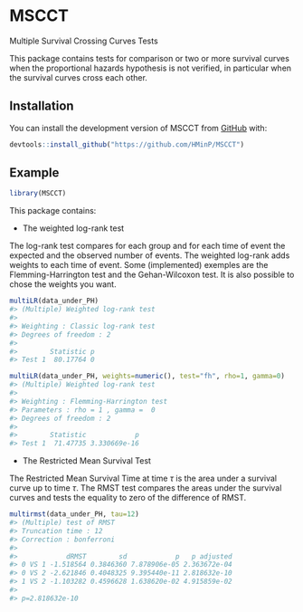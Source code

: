 
<!-- README.md is generated from README.Rmd. Please edit that file -->

# MSCCT

<!-- badges: start -->
<!-- badges: end -->

Multiple Survival Crossing Curves Tests

This package contains tests for comparison or two or more survival
curves when the proportional hazards hypothesis is not verified, in
particular when the survival curves cross each other.

## Installation

You can install the development version of MSCCT from
[GitHub](https://github.com/) with:

``` r
devtools::install_github("https://github.com/HMinP/MSCCT")
```

## Example

``` r
library(MSCCT)
```

This package contains:

- The weighted log-rank test

The log-rank test compares for each group and for each time of event the
expected and the observed number of events. The weighted log-rank adds
weights to each time of event. Some (implemented) exemples are the
Flemming-Harrington test and the Gehan-Wilcoxon test. It is also
possible to chose the weights you want.

``` r
multiLR(data_under_PH)
#> (Multiple) Weighted log-rank test 
#> 
#> Weighting : Classic log-rank test 
#> Degrees of freedom : 2 
#> 
#>        Statistic p
#> Test 1  80.17764 0
```

``` r
multiLR(data_under_PH, weights=numeric(), test="fh", rho=1, gamma=0)
#> (Multiple) Weighted log-rank test 
#> 
#> Weighting : Flemming-Harrington test 
#> Parameters : rho = 1 , gamma =  0 
#> Degrees of freedom : 2 
#> 
#>        Statistic            p
#> Test 1  71.47735 3.330669e-16
```

- The Restricted Mean Survival Test

The Restricted Mean Survival Time at time $\tau$ is the area under a
survival curve up to time $\tau$. The RMST test compares the areas under
the survival curves and tests the equality to zero of the difference of
RMST.

``` r
multirmst(data_under_PH, tau=12)
#> (Multiple) test of RMST 
#> Truncation time : 12  
#> Correction : bonferroni 
#> 
#>            dRMST        sd            p   p adjusted
#> 0 VS 1 -1.518564 0.3846360 7.878906e-05 2.363672e-04
#> 0 VS 2 -2.621846 0.4048325 9.395440e-11 2.818632e-10
#> 1 VS 2 -1.103282 0.4596628 1.638620e-02 4.915859e-02
#>  
#> p=2.818632e-10
```
